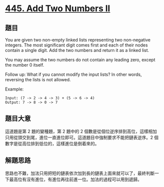 # [445. Add Two Numbers II](https://leetcode.com/problems/add-two-numbers-ii/)

## 題目

You are given two non-empty linked lists representing two non-negative integers. The most significant digit comes first and each of their nodes contain a single digit. Add the two numbers and return it as a linked list.

You may assume the two numbers do not contain any leading zero, except the number 0 itself.

Follow up:
What if you cannot modify the input lists? In other words, reversing the lists is not allowed.

Example:

```text
Input: (7 -> 2 -> 4 -> 3) + (5 -> 6 -> 4)
Output: 7 -> 8 -> 0 -> 7
```

## 題目大意

這道題是第 2 題的變種題，第 2 題中的 2 個數是從個位逆序排到高位，這樣相加只用從頭交到尾，進位一直進位即可。這道題目中強制要求不能把鏈表逆序。2 個數字是從高位排到低位的，這樣進位是倒着來的。

## 解題思路

思路也不難，加法只用把短的鏈表依次加到長的鏈表上面來就可以了，最終判斷一下最高位有沒有進位，有進位再往前進一位。加法的過程可以用到遞歸。